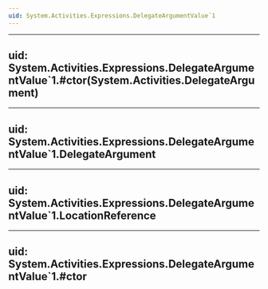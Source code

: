```yaml
---
uid: System.Activities.Expressions.DelegateArgumentValue`1
---
```


---
uid: System.Activities.Expressions.DelegateArgumentValue`1.#ctor(System.Activities.DelegateArgument)
---

---
uid: System.Activities.Expressions.DelegateArgumentValue`1.DelegateArgument
---

---
uid: System.Activities.Expressions.DelegateArgumentValue`1.LocationReference
---

---
uid: System.Activities.Expressions.DelegateArgumentValue`1.#ctor
---
